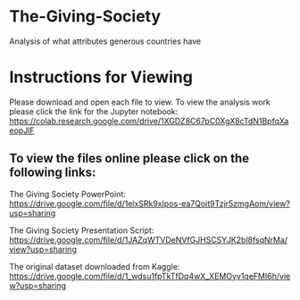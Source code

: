 # The-Giving-Society
Analysis of what attributes generous countries have

# Instructions for Viewing
Please download and open each file to view.
To view the analysis work please click the link for the Jupyter notebook: https://colab.research.google.com/drive/1XGDZ8C67pC0XgX8cTdN1BpfqXaeopJlF

## To view the files online please click on the following links:

The Giving Society PowerPoint: https://drive.google.com/file/d/1elxSRk9xIpos-ea7Qoit9Tzjr5zmgAom/view?usp=sharing

The Giving Society Presentation Script: https://drive.google.com/file/d/1JAZqWTVDeNVfGJHSCSYJK2bl8fsqNrMa/view?usp=sharing

The original dataset downloaded from Kaggle: https://drive.google.com/file/d/1_wdsu1fpTkTfDq4wX_XEMOyv1qeFMI6h/view?usp=sharing


